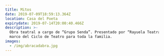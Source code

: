 ```yaml
---
title: Mitos
date: 2019-07-09T18:59:13.364Z
location: Casa del Poeta
expirydate: 2019-07-14T20:00:40.466Z
description: >-
  Obra teatral a cargo de “Grupo Senda”. Presentado por “Rayuela Teatral” en el
  marco del Ciclo de Teatro para toda la familia.
images:
  - /img/abracadabra.jpg
---
```



